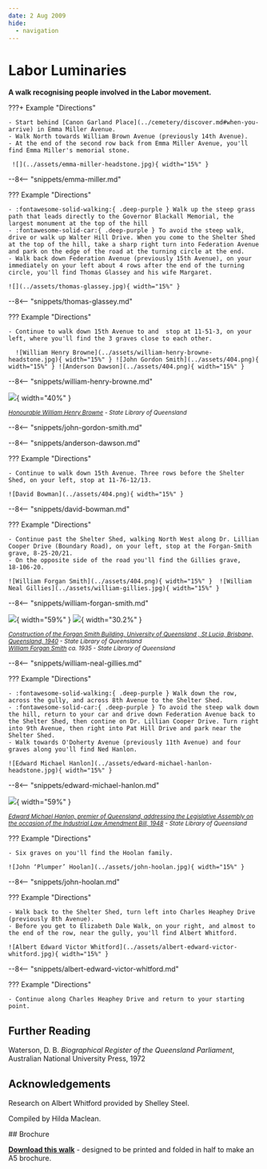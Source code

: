 ```yaml
---
date: 2 Aug 2009
hide:
  - navigation
---
```

 
# Labor Luminaries 

**A walk recognising people involved in the Labor movement.**

???+ Example "Directions" 

    - Start behind [Canon Garland Place](../cemetery/discover.md#when-you-arrive) in Emma Miller Avenue. 
    - Walk North towards William Brown Avenue (previously 14th Avenue).
    - At the end of the second row back from Emma Miller Avenue, you'll find Emma Miller's memorial stone.  
    
     ![](../assets/emma-miller-headstone.jpg){ width="15%" }

--8<-- "snippets/emma-miller.md"

??? Example "Directions" 

    - :fontawesome-solid-walking:{ .deep-purple } Walk up the steep grass path that leads directly to the Governor Blackall Memorial, the largest monument at the top of the hill
    - :fontawesome-solid-car:{ .deep-purple } To avoid the steep walk, drive or walk up Walter Hill Drive. When you come to the Shelter Shed at the top of the hill, take a sharp right turn into Federation Avenue and park on the edge of the road at the turning circle at the end.
    - Walk back down Federation Avenue (previously 15th Avenue), on your immediately on your left about 4 rows after the end of the turning circle, you'll find Thomas Glassey and his wife Margaret. 

    ![](../assets/thomas-glassey.jpg){ width="15%" }
    
--8<-- "snippets/thomas-glassey.md"

??? Example "Directions" 

    - Continue to walk down 15th Avenue to and  stop at 11‑51‑3, on your left, where you'll find the 3 graves close to each other. 
    
      ![William Henry Browne](../assets/william-henry-browne-headstone.jpg){ width="15%" } ![John Gordon Smith](../assets/404.png){ width="15%" } ![Anderson Dawson](../assets/404.png){ width="15%" } 

--8<-- "snippets/william-henry-browne.md"

![](../assets/william-henry-browne.jpg){ width="40%" }  

*<small>[Honourable William Henry Browne](http://onesearch.slq.qld.gov.au/permalink/f/1upgmng/slq_alma21218188950002061) - State Library of Queensland </small>* 

--8<-- "snippets/john-gordon-smith.md"

--8<-- "snippets/anderson-dawson.md"

??? Example "Directions" 

    - Continue to walk down 15th Avenue. Three rows before the Shelter Shed, on your left, stop at 11‑76‑12/13. 

    ![David Bowman](../assets/404.png){ width="15%" }  

--8<-- "snippets/david-bowman.md"

??? Example "Directions" 

    - Continue past the Shelter Shed, walking North West along Dr. Lillian Cooper Drive (Boundary Road), on your left, stop at the Forgan-Smith grave, 8‑25‑20/21.
    - On the opposite side of the road you'll find the Gillies grave, 18‑106‑20.
    
    ![William Forgan Smith](../assets/404.png){ width="15%" }  ![William Neal Gillies](../assets/william-gillies.jpg){ width="15%" } 

--8<-- "snippets/william-forgan-smith.md"

![](../assets/forgan-smith-building.jpg){ width="59%" }  ![](../assets/william-forgan-smith.jpg){ width="30.2%" }

*<small>[Construction of the Forgan Smith Building, University of Queensland , St Lucia, Brisbane, Queensland, 1940](http://onesearch.slq.qld.gov.au/permalink/f/1upgmng/slq_alma21218117600002061) - State Library of Queensland </small>* <br>
*<small>[William Forgan Smith](http://onesearch.slq.qld.gov.au/permalink/f/1upgmng/slq_alma21218884950002061) ca. 1935 - State Library of Queensland </small>*

--8<-- "snippets/william-neal-gillies.md"

??? Example "Directions" 

    - :fontawesome-solid-walking:{ .deep-purple } Walk down the row, across the gully, and across 8th Avenue to the Shelter Shed.
    - :fontawesome-solid-car:{ .deep-purple } To avoid the steep walk down the hill, return to your car and drive down Federation Avenue back to the Shelter Shed, then contine on Dr. Lillian Cooper Drive. Turn right into 9th Avenue, then right into Pat Hill Drive and park near the Shelter Shed. 
    - Walk towards O'Doherty Avenue (previously 11th Avenue) and four graves along you'll find Ned Hanlon. 

    ![Edward Michael Hanlon](../assets/edward-michael-hanlon-headstone.jpg){ width="15%" }  

--8<-- "snippets/edward-michael-hanlon.md"

![](../assets/edward-michael-hanlon.jpg){ width="59%" }  

*<small>[Edward Michael Hanlon, premier of Queensland, addressing the Legislative Assembly on the occasion of the Industrial Law Amendment Bill, 1948](http://onesearch.slq.qld.gov.au/permalink/f/1upgmng/slq_alma21217956320002061) - State Library of Queensland </small>* 

??? Example "Directions" 

    - Six graves on you'll find the Hoolan family.

    ![John ‘Plumper’ Hoolan](../assets/john-hoolan.jpg){ width="15%" } 

--8<-- "snippets/john-hoolan.md"

??? Example "Directions" 

    - Walk back to the Shelter Shed, turn left into Charles Heaphey Drive (previously 8th Avenue). 
    - Before you get to Elizabeth Dale Walk, on your right, and almost to the end of the row, near the gully, you'll find Albert Whitford.

    ![Albert Edward Victor Whitford](../assets/albert-edward-victor-whitford.jpg){ width="15%" }  

--8<-- "snippets/albert-edward-victor-whitford.md"

??? Example "Directions" 

    - Continue along Charles Heaphey Drive and return to your starting point. 

## Further Reading 

Waterson, D. B. *Biographical Register of the Queensland Parliament*, Australian National University Press, 1972

## Acknowledgements

Research on Albert Whitford provided by Shelley Steel.

Compiled by Hilda Maclean. 
<!-- Hilda Maclean https://social-science.uq.edu.au/profile/603/hilda-maclean h.maclean@uq.edu.au -->


<div class="noprint" markdown="1">
## Brochure

**[Download this walk](../assets/guides/labor-luminaries.pdf)** - designed to be printed and folded in half to make an A5 brochure.

</div>
